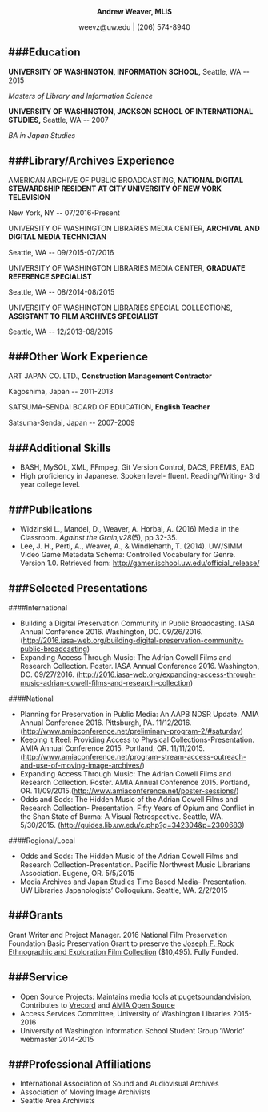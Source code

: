 <p align="center"><strong>Andrew Weaver, MLIS</strong></p>
<p align="center">weevz@uw.edu | (206) 574-8940</p>

###Education
---
__UNIVERSITY OF WASHINGTON, INFORMATION SCHOOL,__ Seattle, WA -- 2015

_Masters of Library and Information Science_


__UNIVERSITY OF WASHINGTON, JACKSON SCHOOL OF INTERNATIONAL STUDIES,__ Seattle, WA -- 2007

_BA in Japan Studies_

###Library/Archives Experience
---
AMERICAN ARCHIVE OF PUBLIC BROADCASTING, __NATIONAL DIGITAL STEWARDSHIP RESIDENT AT CITY UNIVERSITY OF NEW YORK TELEVISION__ 

New York, NY -- 07/2016-Present

UNIVERSITY OF WASHINGTON LIBRARIES MEDIA CENTER, __ARCHIVAL AND DIGITAL MEDIA TECHNICIAN__ 

Seattle, WA -- 09/2015-07/2016

UNIVERSITY OF WASHINGTON LIBRARIES MEDIA CENTER, __GRADUATE REFERENCE SPECIALIST__ 

Seattle, WA -- 08/2014-08/2015

UNIVERSITY OF WASHINGTON LIBRARIES SPECIAL COLLECTIONS, __ASSISTANT TO FILM ARCHIVES SPECIALIST__ 

Seattle, WA -- 12/2013-08/2015

###Other Work Experience
---
ART JAPAN CO. LTD., __Construction Management Contractor__

Kagoshima, Japan -- 2011-2013

SATSUMA-SENDAI BOARD OF EDUCATION, __English Teacher__

Satsuma-Sendai, Japan -- 2007-2009

###Additional Skills
---
* BASH, MySQL, XML, FFmpeg, Git Version Control, DACS, PREMIS, EAD
* High proficiency in Japanese. Spoken level- fluent. Reading/Writing- 3rd year college level.


###Publications
---
* Widzinski L., Mandel, D., Weaver, A. Horbal, A. (2016) Media in the Classroom. _Against the Grain,v28_(5), pp 32-35.
* Lee, J. H., Perti, A., Weaver, A., & Windleharth, T. (2014). UW/SIMM Video Game Metadata Schema: Controlled Vocabulary for Genre. Version 1.0. Retrieved from: http://gamer.ischool.uw.edu/official_release/

###Selected Presentations
---
####International
* Building a Digital Preservation Community in Public Broadcasting. IASA Annual Conference 2016. Washington, DC. 09/26/2016. (http://2016.iasa-web.org/building-digital-preservation-community-public-broadcasting)
* Expanding Access Through Music: The Adrian Cowell Films and Research Collection. Poster. IASA Annual Conference 2016. Washington, DC. 09/27/2016. (http://2016.iasa-web.org/expanding-access-through-music-adrian-cowell-films-and-research-collection)

####National
* Planning for Preservation in Public Media: An AAPB NDSR Update. AMIA Annual Conference 2016. Pittsburgh, PA. 11/12/2016.
(http://www.amiaconference.net/preliminary-program-2/#saturday)
* Keeping it Reel: Providing Access to Physical Collections-Presentation. AMIA Annual Conference 2015. Portland, OR. 11/11/2015.(http://www.amiaconference.net/program-stream-access-outreach-and-use-of-moving-image-archives/)
* Expanding Access Through Music: The Adrian Cowell Films and Research Collection. Poster. AMIA Annual Conference 2015. Portland, OR. 11/09/2015.(http://www.amiaconference.net/poster-sessions/)
* Odds and Sods: The Hidden Music of the Adrian Cowell Films and Research Collection- Presentation. Fifty Years of Opium and Conflict in the Shan State of Burma: A Visual Retrospective. Seattle, WA. 5/30/2015. (http://guides.lib.uw.edu/c.php?g=342304&p=2300683)


####Regional/Local
* Odds and Sods: The Hidden Music of the Adrian Cowell Films and Research Collection-Presentation. Pacific Northwest Music Librarians Association. Eugene, OR. 5/5/2015
* Media Archives and Japan Studies Time Based Media- Presentation. UW Libraries Japanologists’ Colloquium. Seattle, WA. 2/2/2015

###Grants
---
Grant Writer and Project Manager. 2016 National Film Preservation Foundation Basic Preservation Grant to preserve the [Joseph F. Rock Ethnographic and Exploration Film Collection](http://archiveswest.orbiscascade.org/ark:/80444/xv60098/op=fstyle.aspx?t=i&q=waseumc) ($10,495). Fully Funded.

###Service
---
* Open Source Projects: Maintains media tools at [pugetsoundandvision](https://github.com/pugetsoundandvision), Contributes to [Vrecord](https://github.com/amiaopensource/vrecord) and [AMIA Open Source](https://github.com/amiaopensource)
* Access Services Committee, University of Washington Libraries 2015-2016
* University of Washington Information School Student Group ‘iWorld’ webmaster 2014-2015

###Professional Affiliations
---
* International Association of Sound and Audiovisual Archives
* Association of Moving Image Archivists
* Seattle Area Archivists
